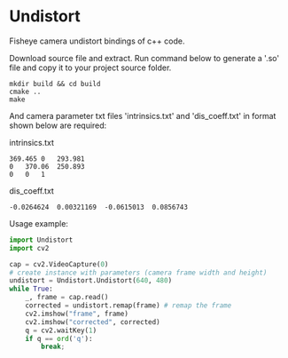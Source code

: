 # Undistort
Fisheye camera undistort bindings of c++ code.

Download source file and extract. Run command below to generate a '.so' file and copy it to your project source folder.
```text
mkdir build && cd build
cmake ..
make
```
And camera parameter txt files 'intrinsics.txt' and 'dis_coeff.txt' in format shown below are required:

intrinsics.txt
```text
369.465	0	293.981	
0	370.06	250.893	
0	0	1	
```
dis_coeff.txt
```text
-0.0264624	0.00321169	-0.0615013	0.0856743
```

Usage example:
```python
import Undistort
import cv2

cap = cv2.VideoCapture(0)
# create instance with parameters (camera frame width and height)
undistort = Undistort.Undistort(640, 480)
while True:
    _, frame = cap.read()
    corrected = undistort.remap(frame) # remap the frame
    cv2.imshow("frame", frame)
    cv2.imshow("corrected", corrected)
    q = cv2.waitKey(1)
    if q == ord('q'):
        break;
```
